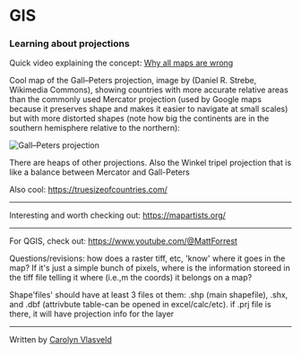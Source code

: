 # GIS

### Learning about projections

Quick video explaining the concept: [Why all maps are wrong](https://www.youtube.com/watch?v=kIID5FDi2JQ)

Cool map of the Gall–Peters projection, image by (Daniel R. Strebe, Wikimedia Commons), showing countries with more accurate relative areas than the commonly used Mercator projection (used by Google maps because it preserves shape and makes it easier to navigate at small scales) but with more distorted shapes (note how big the continents are in the southern hemisphere relative to the northern):

![Gall–Peters projection](https://upload.wikimedia.org/wikipedia/commons/thumb/3/34/Gall%E2%80%93Peters_projection_SW.jpg/1920px-Gall%E2%80%93Peters_projection_SW.jpg)

There are heaps of other projections. Also the Winkel tripel projection that is like a balance between Mercator and Gall-Peters

Also cool: https://truesizeofcountries.com/

---

Interesting and worth checking out: https://mapartists.org/


---


For QGIS, check out: https://www.youtube.com/@MattForrest


Questions/revisions: how does a raster tiff, etc, 'know' where it goes in the map? If it's just a simple bunch of pixels, where is the information storeed in the tiff file telling it where (i.e.,m the coords) it belongs on a map?

Shape'files' should have at least 3 files ot them: .shp (main shapefile), .shx, and .dbf (attrivbute table-can be opened in excel/calc/etc). if .prj file is there, it will have projection info for the layer

---

Written by [Carolyn Vlasveld](https://carolynvlasveld.github.io/)
